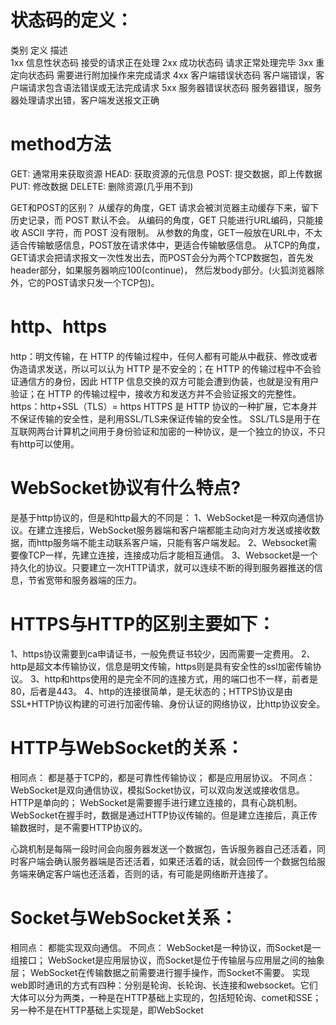 # 状态码的定义：
  类别    定义              描述       
  1xx    信息性状态码        接受的请求正在处理
  2xx    成功状态码          请求正常处理完毕
  3xx    重定向状态码        需要进行附加操作来完成请求
  4xx    客户端错误状态码     客户端错误，客户端请求包含语法错误或无法完成请求
  5xx    服务器错误状态码     服务器错误，服务器处理请求出错，客户端发送报文正确

# method方法
  GET: 通常用来获取资源
  HEAD: 获取资源的元信息
  POST: 提交数据，即上传数据
  PUT: 修改数据
  DELETE: 删除资源(几乎用不到)

  GET和POST的区别？
  从缓存的角度，GET 请求会被浏览器主动缓存下来，留下历史记录，而 POST 默认不会。
  从编码的角度，GET 只能进行URL编码，只能接收 ASCII 字符，而 POST 没有限制。
  从参数的角度，GET一般放在URL中，不太适合传输敏感信息，POST放在请求体中，更适合传输敏感信息。
  从TCP的角度，GET请求会把请求报文一次性发出去，而POST会分为两个TCP数据包，首先发header部分，如果服务器响应100(continue)， 然后发body部分。(火狐浏览器除外，它的POST请求只发一个TCP包)。

# http、https
  http：明文传输，在 HTTP 的传输过程中，任何人都有可能从中截获、修改或者伪造请求发送，所以可以认为 HTTP 是不安全的；在 HTTP 的传输过程中不会验证通信方的身份，因此 HTTP 信息交换的双方可能会遭到伪装，也就是没有用户验证；在 HTTP 的传输过程中，接收方和发送方并不会验证报文的完整性。
  https：http+SSL（TLS）= https  HTTPS 是 HTTP 协议的一种扩展，它本身并不保证传输的安全性，是利用SSL/TLS来保证传输的安全性。
  SSL/TLS是用于在互联网两台计算机之间用于身份验证和加密的一种协议，是一个独立的协议，不只有http可以使用。
# WebSocket协议有什么特点?
  是基于http协议的，但是和http最大的不同是：
  1、WebSocket是一种双向通信协议。在建立连接后，WebSocket服务器端和客户端都能主动向对方发送或接收数据，而http服务端不能主动联系客户端，只能有客户端发起。
  2、Websocket需要像TCP一样，先建立连接，连接成功后才能相互通信。
  3、Websocket是一个持久化的协议。只要建立一次HTTP请求，就可以连续不断的得到服务器推送的信息，节省宽带和服务器端的压力。
# HTTPS与HTTP的区别主要如下：
  1、https协议需要到ca申请证书，一般免费证书较少，因而需要一定费用。
  2、http是超文本传输协议，信息是明文传输，https则是具有安全性的ssl加密传输协议。
  3、http和https使用的是完全不同的连接方式，用的端口也不一样，前者是80，后者是443。
  4、http的连接很简单，是无状态的；HTTPS协议是由SSL+HTTP协议构建的可进行加密传输、身份认证的网络协议，比http协议安全。
# HTTP与WebSocket的关系：
  相同点：
    都是基于TCP的，都是可靠性传输协议；
    都是应用层协议。
  不同点：
    WebSocket是双向通信协议，模拟Socket协议，可以双向发送或接收信息。HTTP是单向的；
    WebSocket是需要握手进行建立连接的，具有心跳机制。
    WebSocket在握手时，数据是通过HTTP协议传输的。但是建立连接后，真正传输数据时，是不需要HTTP协议的。
  
  心跳机制是每隔一段时间会向服务器发送一个数据包，告诉服务器自己还活着，同时客户端会确认服务器端是否还活着，如果还活着的话，就会回传一个数据包给服务端来确定客户端也还活着，否则的话，有可能是网络断开连接了。

# Socket与WebSocket关系：
  相同点：
    都能实现双向通信。
  不同点：
    WebSocket是一种协议，而Socket是一组接口；
    WebSocket是应用层协议，而Socket是位于传输层与应用层之间的抽象层；
    WebSocket在传输数据之前需要进行握手操作，而Socket不需要。
  实现web即时通讯的方式有四种：分别是轮询、长轮询、长连接和websocket。它们大体可以分为两类，一种是在HTTP基础上实现的，包括短轮询、comet和SSE；另一种不是在HTTP基础上实现是，即WebSocket